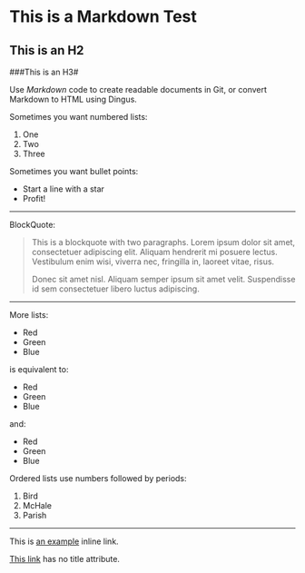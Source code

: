 This is a Markdown Test
=======================
This is an H2
-------------
###This is an H3#

Use *Markdown* code to create readable documents in Git, or convert Markdown to HTML using Dingus.

Sometimes you want numbered lists:

1. One
2. Two
3. Three

Sometimes you want bullet points:

* Start a line with a star
* Profit!

***

BlockQuote:

> This is a blockquote with two paragraphs. Lorem ipsum dolor sit amet,
> consectetuer adipiscing elit. Aliquam hendrerit mi posuere lectus.
> Vestibulum enim wisi, viverra nec, fringilla in, laoreet vitae, risus.
> 
> Donec sit amet nisl. Aliquam semper ipsum sit amet velit. Suspendisse
> id sem consectetuer libero luctus adipiscing.

***

More lists:

*   Red
*   Green
*   Blue

is equivalent to:

+   Red
+   Green
+   Blue

and:

-   Red
-   Green
-   Blue

Ordered lists use numbers followed by periods:

1.  Bird
2.  McHale
3.  Parish

***

This is [an example](http://example.com/ "Title") inline link.

[This link](http://example.net/) has no title attribute.
